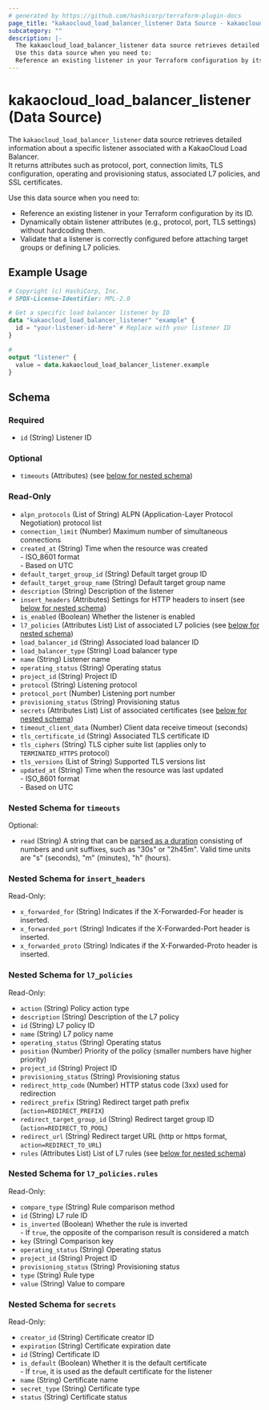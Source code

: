 ```yaml
---
# generated by https://github.com/hashicorp/terraform-plugin-docs
page_title: "kakaocloud_load_balancer_listener Data Source - kakaocloud"
subcategory: ""
description: |-
  The kakaocloud_load_balancer_listener data source retrieves detailed information about a specific listener associated with a KakaoCloud Load Balancer.It returns attributes such as protocol, port, connection limits, TLS configuration, operating and provisioning status, associated L7 policies, and SSL certificates.
  Use this data source when you need to:
  Reference an existing listener in your Terraform configuration by its ID.Dynamically obtain listener attributes (e.g., protocol, port, TLS settings) without hardcoding them.Validate that a listener is correctly configured before attaching target groups or defining L7 policies.
---
```


# kakaocloud_load_balancer_listener (Data Source)

The `kakaocloud_load_balancer_listener` data source retrieves detailed information about a specific listener associated with a KakaoCloud Load Balancer.  
It returns attributes such as protocol, port, connection limits, TLS configuration, operating and provisioning status, associated L7 policies, and SSL certificates.  

Use this data source when you need to:
- Reference an existing listener in your Terraform configuration by its ID.  
- Dynamically obtain listener attributes (e.g., protocol, port, TLS settings) without hardcoding them.  
- Validate that a listener is correctly configured before attaching target groups or defining L7 policies.

## Example Usage

```terraform
# Copyright (c) HashiCorp, Inc.
# SPDX-License-Identifier: MPL-2.0

# Get a specific load balancer listener by ID
data "kakaocloud_load_balancer_listener" "example" {
  id = "your-listener-id-here" # Replace with your listener ID
}

#
output "listener" {
  value = data.kakaocloud_load_balancer_listener.example
}
```

<!-- schema generated by tfplugindocs -->
## Schema

### Required

- `id` (String) Listener ID

### Optional

- `timeouts` (Attributes) (see [below for nested schema](#nestedatt--timeouts))

### Read-Only

- `alpn_protocols` (List of String) ALPN (Application-Layer Protocol Negotiation) protocol list
- `connection_limit` (Number) Maximum number of simultaneous connections
- `created_at` (String) Time when the resource was created <br/> - ISO_8601 format  <br/> - Based on UTC
- `default_target_group_id` (String) Default target group ID
- `default_target_group_name` (String) Default target group name
- `description` (String) Description of the listener
- `insert_headers` (Attributes) Settings for HTTP headers to insert (see [below for nested schema](#nestedatt--insert_headers))
- `is_enabled` (Boolean) Whether the listener is enabled
- `l7_policies` (Attributes List) List of associated L7 policies (see [below for nested schema](#nestedatt--l7_policies))
- `load_balancer_id` (String) Associated load balancer ID
- `load_balancer_type` (String) Load balancer type
- `name` (String) Listener name
- `operating_status` (String) Operating status
- `project_id` (String) Project ID
- `protocol` (String) Listening protocol
- `protocol_port` (Number) Listening port number
- `provisioning_status` (String) Provisioning status
- `secrets` (Attributes List) List of associated certificates (see [below for nested schema](#nestedatt--secrets))
- `timeout_client_data` (Number) Client data receive timeout (seconds)
- `tls_certificate_id` (String) Associated TLS certificate ID
- `tls_ciphers` (String) TLS cipher suite list (applies only to `TERMINATED_HTTPS` protocol)
- `tls_versions` (List of String) Supported TLS versions list
- `updated_at` (String) Time when the resource was last updated <br/> - ISO_8601 format  <br/> - Based on UTC

<a id="nestedatt--timeouts"></a>
### Nested Schema for `timeouts`

Optional:

- `read` (String) A string that can be [parsed as a duration](https://pkg.go.dev/time#ParseDuration) consisting of numbers and unit suffixes, such as "30s" or "2h45m". Valid time units are "s" (seconds), "m" (minutes), "h" (hours).


<a id="nestedatt--insert_headers"></a>
### Nested Schema for `insert_headers`

Read-Only:

- `x_forwarded_for` (String) Indicates if the X-Forwarded-For header is inserted.
- `x_forwarded_port` (String) Indicates if the X-Forwarded-Port header is inserted.
- `x_forwarded_proto` (String) Indicates if the X-Forwarded-Proto header is inserted.


<a id="nestedatt--l7_policies"></a>
### Nested Schema for `l7_policies`

Read-Only:

- `action` (String) Policy action type
- `description` (String) Description of the L7 policy
- `id` (String) L7 policy ID
- `name` (String) L7 policy name
- `operating_status` (String) Operating status
- `position` (Number) Priority of the policy (smaller numbers have higher priority)
- `project_id` (String) Project ID
- `provisioning_status` (String) Provisioning status
- `redirect_http_code` (Number) HTTP status code (3xx) used for redirection
- `redirect_prefix` (String) Redirect target path prefix (`action=REDIRECT_PREFIX`)
- `redirect_target_group_id` (String) Redirect target group ID (`action=REDIRECT_TO_POOL`)
- `redirect_url` (String) Redirect target URL (http or https format, `action=REDIRECT_TO_URL`)
- `rules` (Attributes List) List of L7 rules (see [below for nested schema](#nestedatt--l7_policies--rules))

<a id="nestedatt--l7_policies--rules"></a>
### Nested Schema for `l7_policies.rules`

Read-Only:

- `compare_type` (String) Rule comparison method
- `id` (String) L7 rule ID
- `is_inverted` (Boolean) Whether the rule is inverted<br/>- If `true`, the opposite of the comparison result is considered a match
- `key` (String) Comparison key
- `operating_status` (String) Operating status
- `project_id` (String) Project ID
- `provisioning_status` (String) Provisioning status
- `type` (String) Rule type
- `value` (String) Value to compare



<a id="nestedatt--secrets"></a>
### Nested Schema for `secrets`

Read-Only:

- `creator_id` (String) Certificate creator ID
- `expiration` (String) Certificate expiration date
- `id` (String) Certificate ID
- `is_default` (Boolean) Whether it is the default certificate<br/>- If `true`, it is used as the default certificate for the listener
- `name` (String) Certificate name
- `secret_type` (String) Certificate type
- `status` (String) Certificate status
